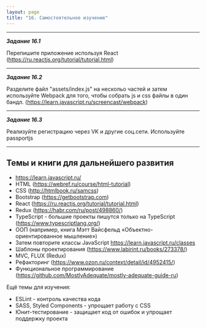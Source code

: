 ```yaml
---
layout: page
title: "16. Самостоятельное изучение"
---
```


---

_**Задание 16.1**_

Перепишите приложение используя React (<https://ru.reactjs.org/tutorial/tutorial.html>)

---

_**Задание 16.2**_

Разделите файл "assets/index.js" на нескольо частей и затем используйте Webpack для того, чтобы собрать js и css файлы в один бандл. (<https://learn.javascript.ru/screencast/webpack>)

---

_**Задание 16.3**_

Реализуйте регистрацию через VK и другие соц.сети. Используйте passportjs

---

## Темы и книги для дальнейшего развития

- <https://learn.javascript.ru/>
- HTML (<https://webref.ru/course/html-tutorial>)
- CSS (<http://htmlbook.ru/samcss>)
- Bootstrap (<https://getbootstrap.com>)
- React (<https://ru.reactjs.org/tutorial/tutorial.html>)
- Redux (<https://habr.com/ru/post/498860/>)
- TypeScript - большие проекты пишутся только на TypeScript (<https://www.typescriptlang.org/>)
- ООП (например, книга Мэтт Вайсфельд «Объектно-ориентированное мышление»)
- Затем повторите классы JavaScript <https://learn.javascript.ru/classes>
- Шаблоны проектирования (<https://www.labirint.ru/books/273378/>)
- MVC, FLUX (Redux)
- Рефакторинг (<https://www.ozon.ru/context/detail/id/4952415/>)
- Функциональное программирование (<https://github.com/MostlyAdequate/mostly-adequate-guide-ru>)

Ещё темы для изучения:

- ESLint - контроль качества кода
- SASS, Styled Components - упрощает работу с CSS
- Юнит-тестирование - защищает код от ошибок и упрощает поддержку проекта
